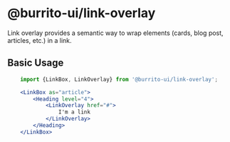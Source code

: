 # @burrito-ui/link-overlay
Link overlay provides a semantic way to wrap elements (cards, blog post, articles, etc.) in a link.

## Basic Usage
```jsx
    import {LinkBox, LinkOverlay} from '@burrito-ui/link-overlay';

    <LinkBox as="article">
        <Heading level="4">
            <LinkOverlay href="#">
                I'm a link
            </LinkOverlay>
        </Heading>
    </LinkBox>
```
